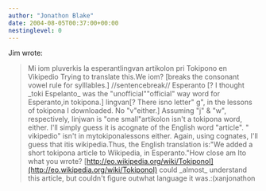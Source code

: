 ```yaml
---
author: "Jonathon Blake"
date: 2004-08-05T00:37:00+00:00
nestinglevel: 0
---
```

Jim wrote:

> Mi iom pluverkis la esperantlingvan artikolon pri Tokipono en Vikipedio Trying to translate this.We iom? \[breaks the consonant vowel rule for sylllables.\] //sentencebreak// Esperanto \[? I thought \_toki Espelanto\_ was the "unofficial""official" way word for Esperanto,in tokipona.\] lingvan\[? There isno letter" g", in the lessons of tokipona I downloaded. No "v"either.\] Assuming "j" & "w", respectively, linjwan is "one small"artikolon isn't a tokipona word, either. I'll simply guess it is acognate of the English word "article". " vikipedio" isn't in mytokiponalessons either. Again, using cognates, I'll guess that itis wikipedia.Thus, the English translation is:"We added a short tokipona article to Wikipedia, in Esperanto."How close am Ito what you wrote?
> [http://eo.wikipedia.org/wiki/TokiponoI](http://eo.wikipedia.org/wiki/TokiponoI) could \_almost\_ understand this article, but couldn't figure outwhat language it was.:(xanjonathon
